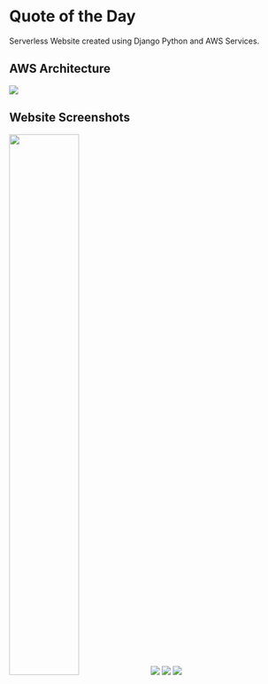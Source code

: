 # Quote of the Day

Serverless Website created using Django Python and AWS Services.


## AWS Architecture


<img src="https://github.com/pjx98/Quote-of-the-day-Revised-/blob/master/ScreenShots/Aws_Architecture.PNG">


## Website Screenshots

<img width="50%" src="https://github.com/pjx98/Quote-of-the-day-Revised-/blob/master/ScreenShots/Main_Page.PNG">

<img src="https://github.com/pjx98/Quote-of-the-day-Revised-/blob/master/ScreenShots/Table_of_Quotes.PNG">

<img src="https://github.com/pjx98/Quote-of-the-day-Revised-/blob/master/ScreenShots/Submit_Quotes.PNG">

<img src="https://github.com/pjx98/Quote-of-the-day-Revised-/blob/master/ScreenShots/Subscribe.PNG">
